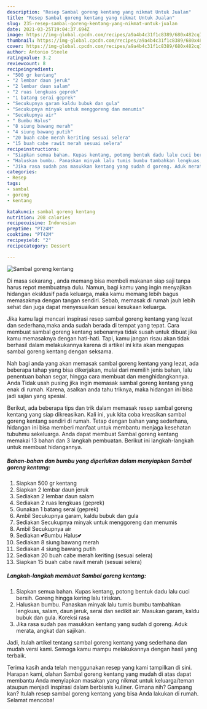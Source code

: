 ```yaml
---
description: "Resep Sambal goreng kentang yang nikmat Untuk Jualan"
title: "Resep Sambal goreng kentang yang nikmat Untuk Jualan"
slug: 235-resep-sambal-goreng-kentang-yang-nikmat-untuk-jualan
date: 2021-03-25T19:04:37.694Z
image: https://img-global.cpcdn.com/recipes/a9a4b4c31f1c8389/680x482cq70/sambal-goreng-kentang-foto-resep-utama.jpg
thumbnail: https://img-global.cpcdn.com/recipes/a9a4b4c31f1c8389/680x482cq70/sambal-goreng-kentang-foto-resep-utama.jpg
cover: https://img-global.cpcdn.com/recipes/a9a4b4c31f1c8389/680x482cq70/sambal-goreng-kentang-foto-resep-utama.jpg
author: Antonio Steele
ratingvalue: 3.2
reviewcount: 8
recipeingredient:
- "500 gr kentang"
- "2 lembar daun jeruk"
- "2 lembar daun salam"
- "2 ruas lengkuas geprek"
- "1 batang serai geprek"
- "Secukupnya garam kaldu bubuk dan gula"
- "Secukupnya minyak untuk menggoreng dan menumis"
- "Secukupnya air"
- " Bumbu Halus"
- "8 siung bawang merah"
- "4 siung bawang putih"
- "20 buah cabe merah keriting sesuai selera"
- "15 buah cabe rawit merah sesuai selera"
recipeinstructions:
- "Siapkan semua bahan. Kupas kentang, potong bentuk dadu lalu cuci bersih. Goreng hingga kering lalu tiriskan."
- "Haluskan bumbu. Panaskan minyak lalu tumis bumbu tambahkan lengkuas, salam, daun jeruk, serai dan sedikit air. Masukan garam, kaldu bubuk dan gula. Koreksi rasa"
- "Jika rasa sudah pas masukkan kentang yang sudah d goreng. Aduk merata, angkat dan sajikan."
categories:
- Resep
tags:
- sambal
- goreng
- kentang

katakunci: sambal goreng kentang 
nutrition: 208 calories
recipecuisine: Indonesian
preptime: "PT24M"
cooktime: "PT42M"
recipeyield: "2"
recipecategory: Dessert

---
```



![Sambal goreng kentang](https://img-global.cpcdn.com/recipes/a9a4b4c31f1c8389/680x482cq70/sambal-goreng-kentang-foto-resep-utama.jpg)

Di masa  sekarang , anda memang bisa membeli makanan siap saji tanpa harus repot membuatnya dulu. Namun, bagi kamu yang ingin menyajikan hidangan eksklusif pada keluarga, maka kamu memang lebih bagus memasaknya dengan tangan sendiri. Sebab, memasak di rumah jauh lebih sehat dan juga dapat menyesuaikan sesuai kesukaan keluarga.

Jika kamu lagi mencari inspirasi resep sambal goreng kentang yang lezat dan sederhana,maka anda sudah berada di tempat yang tepat. Cara membuat sambal goreng kentang  sebenarnya tidak susah untuk dibuat jika kamu memasaknya dengan hati-hati. Tapi, kamu jangan risau akan tidak berhasil dalam melakukannya 
karena di artikel ini kita akan mengupas sambal goreng kentang dengan seksama.  



Nah bagi anda yang akan memasak sambal goreng kentang yang lezat, ada beberapa tahap yang bisa dikerjakan, mulai dari memilih jenis bahan, lalu penentuan bahan segar, hingga cara membuat dan menghidangkannya. Anda Tidak usah pusing jika ingin memasak sambal goreng kentang yang enak di rumah. Karena, asalkan anda  tahu triknya, maka hidangan ini bisa jadi sajian yang spesial.

Berikut, ada beberapa tips dan trik dalam memasak resep sambal goreng kentang yang siap dikreasikan. Kali ini, yuk kita coba kreasikan sambal goreng kentang sendiri di rumah. Tetap dengan bahan yang sederhana, hidangan ini bisa memberi manfaat untuk membantu menjaga kesehatan tubuhmu sekeluarga. Anda dapat membuat Sambal goreng kentang memakai 13 bahan dan 3 langkah pembuatan. Berikut ini langkah-langkah untuk membuat hidangannya.

<!--inarticleads1-->

##### Bahan-bahan dan bumbu yang diperlukan dalam menyiapkan Sambal goreng kentang:

1. Siapkan 500 gr kentang
1. Siapkan 2 lembar daun jeruk
1. Sediakan 2 lembar daun salam
1. Sediakan 2 ruas lengkuas (geprek)
1. Gunakan 1 batang serai (geprek)
1. Ambil Secukupnya garam, kaldu bubuk dan gula
1. Sediakan Secukupnya minyak untuk menggoreng dan menumis
1. Ambil Secukupnya air
1. Sediakan  💕Bumbu Halus💕
1. Sediakan 8 siung bawang merah
1. Sediakan 4 siung bawang putih
1. Sediakan 20 buah cabe merah keriting (sesuai selera)
1. Siapkan 15 buah cabe rawit merah (sesuai selera)




<!--inarticleads2-->

##### Langkah-langkah membuat Sambal goreng kentang:

1. Siapkan semua bahan. Kupas kentang, potong bentuk dadu lalu cuci bersih. Goreng hingga kering lalu tiriskan.
1. Haluskan bumbu. Panaskan minyak lalu tumis bumbu tambahkan lengkuas, salam, daun jeruk, serai dan sedikit air. Masukan garam, kaldu bubuk dan gula. Koreksi rasa
1. Jika rasa sudah pas masukkan kentang yang sudah d goreng. Aduk merata, angkat dan sajikan.




Jadi, itulah artikel tentang  sambal goreng kentang  yang sederhana dan mudah versi kami. Semoga kamu mampu melakukannya dengan hasil yang terbaik. 

Terima kasih anda telah menggunakan resep yang kami tampilkan di sini. Harapan kami, olahan  Sambal goreng kentang yang mudah di atas dapat membantu Anda menyiapkan masakan yang nikmat untuk keluarga/teman ataupun menjadi inspirasi dalam berbisnis kuliner. Gimana nih? Gampang kan? Itulah resep sambal goreng kentang yang bisa Anda lakukan di rumah. Selamat mencoba!

